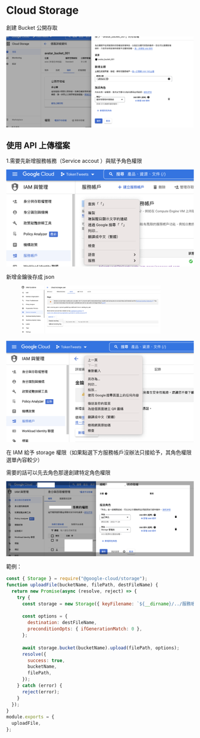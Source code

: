 # Cloud Storage

創建 Bucket 公開存取

![](<../.gitbook/assets/截圖 2022-11-24 下午12.58.44.png>)

## 使用 API 上傳檔案

1.需要先新增服務帳務（Service accout ）與賦予角色權限

![](<../.gitbook/assets/截圖 2022-11-24 下午12.35.22.png>)

新增金鑰後存成 json

<div align="left">

<figure><img src="../.gitbook/assets/截圖 2023-12-27 下午5.41.03.png" alt="" width="375"><figcaption></figcaption></figure>

</div>

![](<../.gitbook/assets/截圖 2022-11-24 下午12.35.38.png>)

在 IAM 給予 storage 權限（如果點選下方服務帳戶沒辦法只接給予，其角色權限選單內容較少）

需要的話可以先去角色那邊創建特定角色權限

![](<../.gitbook/assets/截圖 2022-11-24 下午1.06.10.png>)

範例：

```javascript
const { Storage } = require("@google-cloud/storage");
function uploadFile(bucketName, filePath, destFileName) {
  return new Promise(async (resolve, reject) => {
    try {
      const storage = new Storage({ keyFilename: `${__dirname}/../服務帳戶.json` });

      const options = {
        destination: destFileName,
        preconditionOpts: { ifGenerationMatch: 0 },
      };

      await storage.bucket(bucketName).upload(filePath, options);
      resolve({
        success: true,
        bucketName,
        filePath,
      });
    } catch (error) {
      reject(error);
    }
  });
}
module.exports = {
  uploadFile,
};

```
